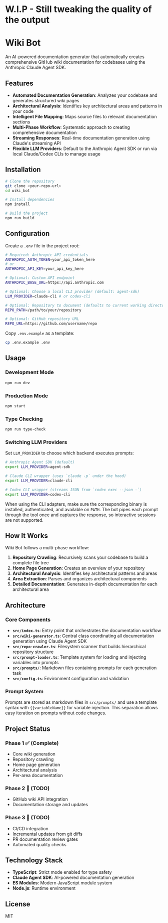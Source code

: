 # W.I.P - Still tweaking the quality of the output

# Wiki Bot

An AI-powered documentation generator that automatically creates comprehensive GitHub wiki documentation for codebases using the Anthropic Claude Agent SDK.

## Features

- **Automated Documentation Generation**: Analyzes your codebase and generates structured wiki pages
- **Architectural Analysis**: Identifies key architectural areas and patterns in your code
- **Intelligent File Mapping**: Maps source files to relevant documentation sections
- **Multi-Phase Workflow**: Systematic approach to creating comprehensive documentation
- **Streaming Responses**: Real-time documentation generation using Claude's streaming API
- **Flexible LLM Providers**: Default to the Anthropic Agent SDK or run via local Claude/Codex CLIs to manage usage

## Installation

```bash
# Clone the repository
git clone <your-repo-url>
cd wiki_bot

# Install dependencies
npm install

# Build the project
npm run build
```

## Configuration

Create a `.env` file in the project root:

```bash
# Required: Anthropic API credentials
ANTHROPIC_AUTH_TOKEN=your_api_token_here
# or
ANTHROPIC_API_KEY=your_api_key_here

# Optional: Custom API endpoint
ANTHROPIC_BASE_URL=https://api.anthropic.com

# Optional: Choose a local CLI provider (default: agent-sdk)
LLM_PROVIDER=claude-cli # or codex-cli

# Optional: Repository to document (defaults to current working directory)
REPO_PATH=/path/to/your/repository

# Optional: GitHub repository URL
REPO_URL=https://github.com/username/repo
```

Copy `.env.example` as a template:

```bash
cp .env.example .env
```

## Usage

### Development Mode

```bash
npm run dev
```

### Production Mode

```bash
npm start
```

### Type Checking

```bash
npm run type-check
```

### Switching LLM Providers

Set `LLM_PROVIDER` to choose which backend executes prompts:

```bash
# Anthropic Agent SDK (default)
export LLM_PROVIDER=agent-sdk

# Claude CLI wrapper (uses `claude -p` under the hood)
export LLM_PROVIDER=claude-cli

# Codex CLI wrapper (streams JSON from `codex exec --json -`)
export LLM_PROVIDER=codex-cli
```

When using the CLI adapters, make sure the corresponding binary is installed, authenticated, and available on `PATH`. The bot pipes each prompt through the tool once and captures the response, so interactive sessions are not supported.

## How It Works

Wiki Bot follows a multi-phase workflow:

1. **Repository Crawling**: Recursively scans your codebase to build a complete file tree
2. **Home Page Generation**: Creates an overview of your repository
3. **Architectural Analysis**: Identifies key architectural patterns and areas
4. **Area Extraction**: Parses and organizes architectural components
5. **Detailed Documentation**: Generates in-depth documentation for each architectural area

## Architecture

### Core Components

- **`src/index.ts`**: Entry point that orchestrates the documentation workflow
- **`src/wiki-generator.ts`**: Central class coordinating all documentation generation using Claude Agent SDK
- **`src/repo-crawler.ts`**: Filesystem scanner that builds hierarchical repository structure
- **`src/prompt-loader.ts`**: Template system for loading and injecting variables into prompts
- **`src/prompts/`**: Markdown files containing prompts for each generation task
- **`src/config.ts`**: Environment configuration and validation

### Prompt System

Prompts are stored as markdown files in `src/prompts/` and use a template syntax with `{{variableName}}` for variable injection. This separation allows easy iteration on prompts without code changes.

## Project Status

### Phase 1 ✅ (Complete)
- Core wiki generation
- Repository crawling
- Home page generation
- Architectural analysis
- Per-area documentation

### Phase 2 🚧 (TODO)
- GitHub wiki API integration
- Documentation storage and updates

### Phase 3 🚧 (TODO)
- CI/CD integration
- Incremental updates from git diffs
- PR documentation review gates
- Automated quality checks

## Technology Stack

- **TypeScript**: Strict mode enabled for type safety
- **Claude Agent SDK**: AI-powered documentation generation
- **ES Modules**: Modern JavaScript module system
- **Node.js**: Runtime environment

## License

MIT

